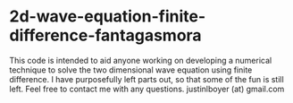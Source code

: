 # 2d-wave-equation-finite-difference-fantagasmora

This code is intended to aid anyone working on developing a numerical technique to solve the two dimensional wave equation using finite difference.  I have purposefully left parts out, so that some of the fun is still left.  Feel free to contact me with any questions. justinlboyer (at) gmail.com
